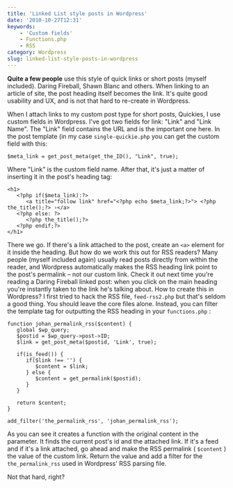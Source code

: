 ```yaml
---
title: 'Linked List style posts in Wordpress'
date: '2010-10-27T12:31'
keywords:
    - 'Custom fields'
    - Functions.php
    - RSS
category: Wordpress
slug: linked-list-style-posts-in-wordpress
---
```


**Quite a few people** use this style of quick links or short posts (myself included). Daring Fireball, Shawn Blanc and others. When linking to an article of site, the post heading itself becomes the link. It's quite good usability and UX, and is not that hard to re-create in Wordpress.

When I attach links to my custom post type for short posts, Quickies, I use custom fields in Wordpress. I've got two fields for link: "Link" and "Link Name". The "Link" field contains the URL and is the important one here. In the post template (in my case `single-quickie.php` you can get the custom field with this:

    $meta_link = get_post_meta(get_the_ID(), "Link", true);
Where "Link" is the custom field name. After that, it's just a matter of inserting it in the post's heading tag:

    <h1>
       <?php if($meta_link):?>
          <a title="follow link" href="<?php echo $meta_link;?>"> <?php the_title();?> ›</a>
       <?php else: ?>
          <?php the_title();?>
       <?php endif;?>
    </h1>
There we go. If there's a link attached to the post, create an `<a>` element for it inside the heading. But how do we work this out for RSS readers? Many people (myself included again) usually read posts directly from within the reader, and Wordpress automatically makes the RSS heading link point to the post's permalink – not our custom link. Check it out next time you're reading a Daring Fireball linked post: when you click on the main heading you're instantly taken to the link he's talking about. How to create this in Wordpress? I first tried to hack the RSS file, `feed-rss2.php` but that's seldom a good thing. You should leave the core files alone. Instead, you can filter the template tag for outputting the RSS heading in your `functions.php` :

    function johan_permalink_rss($content) { 
       global $wp_query; 
       $postid = $wp_query->post->ID; 
       $link = get_post_meta($postid, 'Link', true); 
    
       if(is_feed()) { 
          if($link !== '') { 
             $content = $link; 
          } else { 
             $content = get_permalink($postid); 
          } 
       } 
       
       return $content; 
    } 
    
    add_filter('the_permalink_rss', 'johan_permalink_rss');
As you can see it creates a function with the original content in the parameter. It finds the current post's id and the attached link. If it's a feed and if it's a link attached, go ahead and make the RSS permalink ( `$content` ) the value of the custom link. Return the value and add a filter for the `the_permalink_rss` used in Wordpress' RSS parsing file.
 
 Not that hard, right?
